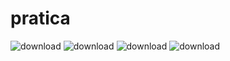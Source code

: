 # pratica


![download](https://github.com/user-attachments/assets/12a9d8ab-8c21-4339-b40a-06896472020b)
![download](https://github.com/user-attachments/assets/84a8795c-c061-4961-be24-88ac7ec8175c)
![download](https://github.com/user-attachments/assets/29948dd0-1e67-4e43-ac76-7197168c3e1b)
![download](https://github.com/user-attachments/assets/7f7dd451-6ad8-4c5a-85dd-9275054fc6b7)
